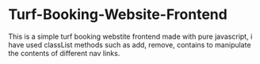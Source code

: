 # Turf-Booking-Website-Frontend

This is a simple turf booking webstite frontend made with pure javascript, i have used classList methods such as add, remove, contains to manipulate the contents of different nav links.
